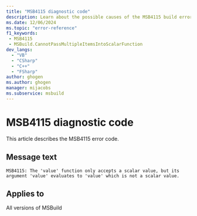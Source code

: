 ```yaml
---
title: "MSB4115 diagnostic code"
description: Learn about the possible causes of the MSB4115 build error, and get troubleshooting tips.
ms.date: 12/06/2024
ms.topic: "error-reference"
f1_keywords:
 - MSB4115
 - MSBuild.CannotPassMultipleItemsIntoScalarFunction
dev_langs:
  - "VB"
  - "CSharp"
  - "C++"
  - "FSharp"
author: ghogen
ms.author: ghogen
manager: mijacobs
ms.subservice: msbuild
---
```


# MSB4115 diagnostic code

<!-- :::ErrorDefinitionDescription::: -->
<!-- :::editable-content name="introDescription"::: -->
This article describes the MSB4115 error code.
<!-- :::editable-content-end::: -->

## Message text

`MSB4115: The 'value' function only accepts a scalar value, but its argument 'value' evaluates to 'value' which is not a scalar value.`

<!-- :::editable-content name="postOutputDescription"::: -->
<!--
{StrBegin="MSB4115: "}
        UE: This error is shown when a project tries to pass multiple items into a function in a conditional expression, that can only accept a scalar value (such as the "exists()" function).
-->
<!-- :::editable-content-end::: -->
<!-- :::ErrorDefinitionDescription-end::: -->

## Applies to

All versions of MSBuild
